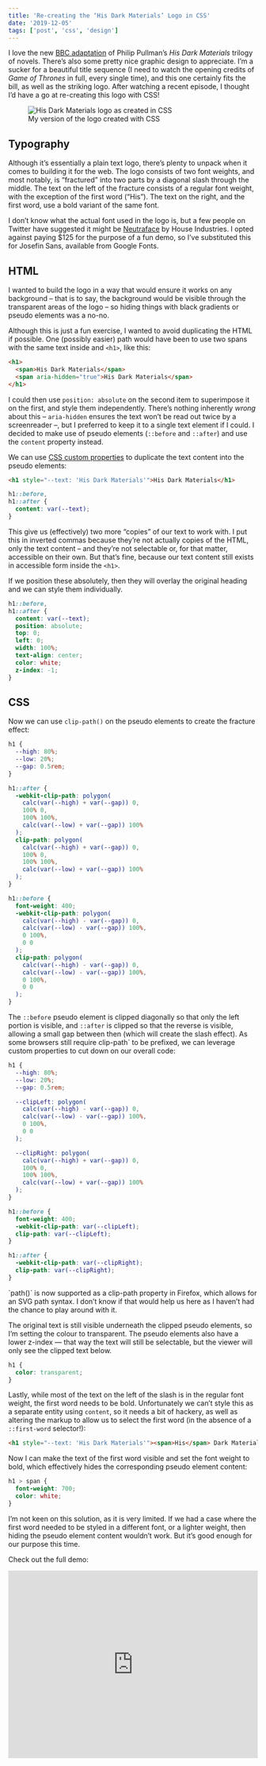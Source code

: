 ```yaml
---
title: 'Re-creating the ‘His Dark Materials’ Logo in CSS'
date: '2019-12-05'
tags: ['post', 'css', 'design']
---
```


I love the new [BBC adaptation](https://www.bbc.co.uk/programmes/p071x4yx) of Philip Pullman’s _His Dark Materials_ trilogy of novels. There’s also some pretty nice graphic design to appreciate. I’m a sucker for a beautiful title sequence (I need to watch the opening credits of _Game of Thrones_ in full, every single time), and this one certainly fits the bill, as well as the striking logo. After watching a recent episode, I thought I’d have a go at re-creating this logo with CSS!

<figure>
  <img src="/recreating-the-his-dark-materials-logo-01.jpg" alt="His Dark Materials logo as created in CSS">
  <figcaption>My version of the logo created with CSS</figcaption>
</figure>

## Typography

Although it’s essentially a plain text logo, there’s plenty to unpack when it comes to building it for the web. The logo consists of two font weights, and most notably, is “fractured” into two parts by a diagonal slash through the middle. The text on the left of the fracture consists of a regular font weight, with the exception of the first word (“His”). The text on the right, and the first word, use a bold variant of the same font.

I don’t know what the actual font used in the logo is, but a few people on Twitter have suggested it might be [Neutraface](https://houseind.com/hi/neutraface) by House Industries. I opted against paying \$125 for the purpose of a fun demo, so I’ve substituted this for Josefin Sans, available from Google Fonts.

## HTML

I wanted to build the logo in a way that would ensure it works on any background – that is to say, the background would be visible through the transparent areas of the logo – so hiding things with black gradients or pseudo elements was a no-no.

Although this is just a fun exercise, I wanted to avoid duplicating the HTML if possible. One (possibly easier) path would have been to use two spans with the same text inside and `<h1>`, like this:

```html
<h1>
  <span>His Dark Materials</span>
  <span aria-hidden="true">His Dark Materials</span>
</h1>
```

I could then use `position: absolute` on the second item to superimpose it on the first, and style them independently. There’s nothing inherently _wrong_ about this – `aria-hidden` ensures the text won’t be read out twice by a screenreader –, but I preferred to keep it to a single text element if I could. I decided to make use of pseudo elements (`::before` and `::after`) and use the `content` property instead.

We can use [CSS custom properties](https://developer.mozilla.org/en-US/docs/Web/CSS/Using_CSS_custom_properties) to duplicate the text content into the pseudo elements:

```html
<h1 style="--text: 'His Dark Materials'">His Dark Materials</h1>
```

```css
h1::before,
h1::after {
  content: var(--text);
}
```

This give us (effectively) two more “copies” of our text to work with. I put this in inverted commas because they’re not actually copies of the HTML, only the text content – and they’re not selectable or, for that matter, accessible on their own. But that’s fine, because our text content still exists in accessible form inside the `<h1>`.

If we position these absolutely, then they will overlay the original heading and we can style them individually.

```css
h1::before,
h1::after {
  content: var(--text);
  position: absolute;
  top: 0;
  left: 0;
  width: 100%;
  text-align: center;
  color: white;
  z-index: -1;
}
```

## CSS

Now we can use `clip-path()` on the pseudo elements to create the fracture effect:

```scss
h1 {
  --high: 80%;
  --low: 20%;
  --gap: 0.5rem;
}

h1::after {
  -webkit-clip-path: polygon(
    calc(var(--high) + var(--gap)) 0,
    100% 0,
    100% 100%,
    calc(var(--low) + var(--gap)) 100%
  );
  clip-path: polygon(
    calc(var(--high) + var(--gap)) 0,
    100% 0,
    100% 100%,
    calc(var(--low) + var(--gap)) 100%
  );
}

h1::before {
  font-weight: 400;
  -webkit-clip-path: polygon(
    calc(var(--high) - var(--gap)) 0,
    calc(var(--low) - var(--gap)) 100%,
    0 100%,
    0 0
  );
  clip-path: polygon(
    calc(var(--high) - var(--gap)) 0,
    calc(var(--low) - var(--gap)) 100%,
    0 100%,
    0 0
  );
}
```

The `::before` pseudo element is clipped diagonally so that only the left portion is visible, and `::after` is clipped so that the reverse is visible, allowing a small gap between then (which will create the slash effect). As some browsers still require clip-path` to be prefixed, we can leverage custom properties to cut down on our overall code:

```scss
h1 {
  --high: 80%;
  --low: 20%;
  --gap: 0.5rem;

  --clipLeft: polygon(
    calc(var(--high) - var(--gap)) 0,
    calc(var(--low) - var(--gap)) 100%,
    0 100%,
    0 0
  );

  --clipRight: polygon(
    calc(var(--high) + var(--gap)) 0,
    100% 0,
    100% 100%,
    calc(var(--low) + var(--gap)) 100%
  );
}

h1::before {
  font-weight: 400;
  -webkit-clip-path: var(--clipLeft);
  clip-path: var(--clipLeft);
}

h1::after {
  -webkit-clip-path: var(--clipRight);
  clip-path: var(--clipRight);
}
```

<aside>
  <p>`path()` is now supported as a clip-path property in Firefox, which allows for an SVG path syntax. I don’t know if that would help us here as I haven’t had the chance to play around with it.</p>
</aside>

The original text is still visible underneath the clipped pseudo elements, so I’m setting the colour to transparent. The pseudo elements also have a lower z-index — that way the text will still be selectable, but the viewer will only see the clipped text below.

```css
h1 {
  color: transparent;
}
```

Lastly, while most of the text on the left of the slash is in the regular font weight, the first word needs to be bold. Unfortunately we can’t style this as a separate entity using `content`, so it needs a bit of hackery, as well as altering the markup to allow us to select the first word (in the absence of a `::first-word` selector!):

```html
<h1 style="--text: 'His Dark Materials'"><span>His</span> Dark Materials</h1>
```

Now I can make the text of the first word visible and set the font weight to bold, which effectively hides the corresponding pseudo element content:

```css
h1 > span {
  font-weight: 700;
  color: white;
}
```

I’m not keen on this solution, as it is very limited. If we had a case where the first word needed to be styled in a different font, or a lighter weight, then hiding the pseudo element content wouldn’t work. But it’s good enough for our purpose this time.

Check out the full demo:

<iframe height="378" style="width: 100%;" scrolling="no" title="His Dark Materials TV series logo with CSS" src="https://codepen.io/michellebarker/embed/yLLGVMQ?height=378&theme-id=default&default-tab=result" frameborder="no" allowtransparency="true" allowfullscreen="true">
  See the Pen <a href='https://codepen.io/michellebarker/pen/yLLGVMQ'>His Dark Materials TV series logo with CSS</a> by Michelle Barker
  (<a href='https://codepen.io/michellebarker'>@michellebarker</a>) on <a href='https://codepen.io'>CodePen</a>.
</iframe>

